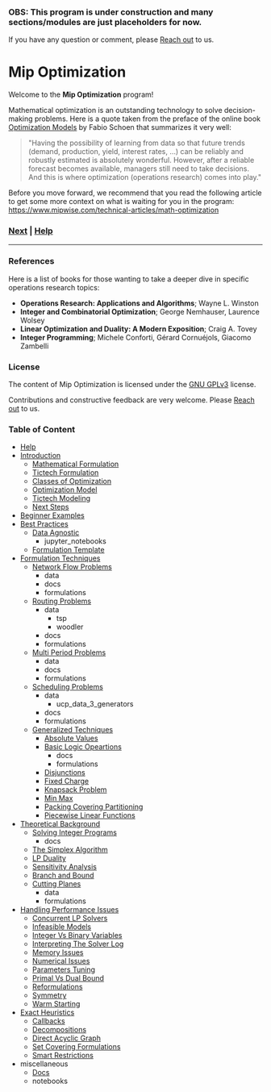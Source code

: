### **OBS: This program is under construction and many sections/modules are just placeholders for now.**

If you have any question or comment, please 
[Reach out](https://www.mipwise.com/contact) to us.

# Mip Optimization

Welcome to the **Mip Optimization** program!

Mathematical optimization is an outstanding technology to solve 
decision-making problems. Here is a quote taken from the preface of the online 
book [Optimization Models][optimization_modes_book] by Fabio Schoen that 
summarizes it very well: 

>"Having the possibility of learning from data so that future trends (demand,
production, yield, interest rates, …) can be reliably and robustly estimated 
is absolutely wonderful. However, after a reliable forecast becomes 
available, managers still need to take decisions. And this is where 
optimization (operations research) comes into play."

Before you move forward, we recommend that you read the following article to 
get some more context on what is waiting for you in the program:
https://www.mipwise.com/technical-articles/math-optimization

[optimization_modes_book]: https://webgol.dinfo.unifi.it/OptimizationModels/contents.html

### [Next][next] | [Help][help]

[next]: 1_introduction/README.md
[help]: 0_help/README.md

---

### References
Here is a list of books for those wanting to take a deeper dive in specific 
operations research topics:

- **Operations Research: Applications and Algorithms**; Wayne L. Winston
- **Integer and Combinatorial Optimization**; George Nemhauser, Laurence Wolsey
- **Linear Optimization and Duality: A Modern Exposition**; Craig A. Tovey
- **Integer Programming**; Michele Conforti, Gérard Cornuéjols, Giacomo Zambelli


### License
The content of Mip Optimization is licensed under the [GNU GPLv3](LICENSE) 
license.

Contributions and constructive feedback are very welcome. 
Please [Reach out](https://www.mipwise.com/contact) to us.

### Table of Content
- [Help](./0_help/README.md)
- [Introduction](./1_introduction/README.md)
	- [Mathematical Formulation](./1_introduction/1_mathematical_formulation/README.md)
	- [Tictech Formulation](./1_introduction/2_tictech_formulation/README.md)
	- [Classes of Optimization](./1_introduction/3_classes_of_optimization/README.md)
	- [Optimization Model](./1_introduction/4_optimization_model/README.md)
	- [Tictech Modeling](./1_introduction/5_tictech_modeling/README.md)
	- [Next Steps](./1_introduction/next_steps/README.md)
- [Beginner Examples](./2_beginner_examples/README.md)
- [Best Practices](./3_best_practices/README.md)
	- [Data Agnostic](./3_best_practices/1_data_agnostic/README.md)
		- jupyter_notebooks
	- [Formulation Template](./3_best_practices/2_formulation_template/README.md)
- [Formulation Techniques](./4_formulation_techniques/README.md)
	- [Network Flow Problems](./4_formulation_techniques/1_network_flow_problems/README.md)
		- data
		- docs
		- formulations
	- [Routing Problems](./4_formulation_techniques/2_routing_problems/README.md)
		- data
			- tsp
			- woodler
		- docs
		- formulations
	- [Multi Period Problems](./4_formulation_techniques/3_multi_period_problems/README.md)
		- data
		- docs
		- formulations
	- [Scheduling Problems](./4_formulation_techniques/4_scheduling_problems/README.md)
		- data
			- ucp_data_3_generators
		- docs
		- formulations
	- [Generalized Techniques](./4_formulation_techniques/5_generalized_techniques/README.md)
		- [Absolute Values](./4_formulation_techniques/5_generalized_techniques/absolute_values/README.md)
		- [Basic Logic Opeartions](./4_formulation_techniques/5_generalized_techniques/basic_logic_opeartions/README.md)
			- docs
			- formulations
		- [Disjunctions](./4_formulation_techniques/5_generalized_techniques/disjunctions/README.md)
		- [Fixed Charge](./4_formulation_techniques/5_generalized_techniques/fixed_charge/README.md)
		- [Knapsack Problem](./4_formulation_techniques/5_generalized_techniques/knapsack_problem/README.md)
		- [Min Max](./4_formulation_techniques/5_generalized_techniques/min_max/README.md)
		- [Packing Covering Partitioning](./4_formulation_techniques/5_generalized_techniques/packing_covering_partitioning/README.md)
		- [Piecewise Linear Functions](./4_formulation_techniques/5_generalized_techniques/piecewise_linear_functions/README.md)
- [Theoretical Background](./5_theoretical_background/README.md)
	- [Solving Integer Programs](./5_theoretical_background/1_solving_integer_programs/README.md)
		- docs
	- [The Simplex Algorithm](./5_theoretical_background/2_the_simplex_algorithm/README.md)
	- [LP Duality](./5_theoretical_background/3_lp_duality/README.md)
	- [Sensitivity Analysis](./5_theoretical_background/4_sensitivity_analysis/README.md)
	- [Branch and Bound](./5_theoretical_background/5_branch_and_bound/README.md)
	- [Cutting Planes](./5_theoretical_background/6_cutting_planes/README.md)
		- data
		- formulations
- [Handling Performance Issues](./6_handling_performance_issues/README.md)
	- [Concurrent LP Solvers](./6_handling_performance_issues/concurrent_lp_solvers/README.md)
	- [Infeasible Models](./6_handling_performance_issues/infeasible_models/README.md)
	- [Integer Vs Binary Variables](./6_handling_performance_issues/integer_vs_binary_variables/README.md)
	- [Interpreting The Solver Log](./6_handling_performance_issues/interpreting_the_solver_log/README.md)
	- [Memory Issues](./6_handling_performance_issues/memory_issues/README.md)
	- [Numerical Issues](./6_handling_performance_issues/numerical_issues/README.md)
	- [Parameters Tuning](./6_handling_performance_issues/parameters_tuning/README.md)
	- [Primal Vs Dual Bound](./6_handling_performance_issues/primal_vs_dual_bound/README.md)
	- [Reformulations](./6_handling_performance_issues/reformulations/README.md)
	- [Symmetry](./6_handling_performance_issues/symmetry/README.md)
	- [Warm Starting](./6_handling_performance_issues/warm_starting/README.md)
- [Exact Heuristics](./7_exact_heuristics/README.md)
	- [Callbacks](./7_exact_heuristics/callbacks/README.md)
	- [Decompositions](./7_exact_heuristics/decompositions/README.md)
	- [Direct Acyclic Graph](./7_exact_heuristics/direct_acyclic_graph/README.md)
	- [Set Covering Formulations](./7_exact_heuristics/set_covering_formulations/README.md)
	- [Smart Restrictions](./7_exact_heuristics/smart_restrictions/README.md)
- miscellaneous
	- [Docs](./miscellaneous/docs/README.md)
	- notebooks